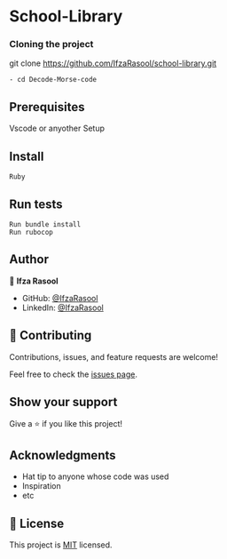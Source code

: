 
# School-Library

### Cloning the project

 git clone https://github.com/IfzaRasool/school-library.git <Your-Build-Directory>
``` 
- cd Decode-Morse-code
```
## Prerequisites

Vscode or anyother
Setup
## Install
    Ruby
## Run tests
    Run bundle install
    Run rubocop

## Author

👤 **Ifza Rasool**

- GitHub: [@IfzaRasool](https://github.com/IfzaRasool)
- LinkedIn: [@IfzaRasool](https://www.linkedin.com/in/ifza-arain/)



## 🤝 Contributing

Contributions, issues, and feature requests are welcome!

Feel free to check the [issues page](https://github.com/sentayhu19/Decode-Morse-codeissues/).

## Show your support

Give a ⭐️ if you like this project!

## Acknowledgments

- Hat tip to anyone whose code was used
- Inspiration
- etc

## 📝 License

This project is [MIT](./MIT.md) licensed.
